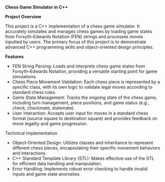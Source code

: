 **Chess Game Simulator in C++**

**Project Overview**

This project is a C++ implementation of a chess game simulator. It accurately simulates and manages chess games by loading game states from Forsyth–Edwards Notation (FEN) strings and processes moves inputted by users. The primary focus of this project is to demonstrate advanced C++ programming skills and object-oriented design principles.

**Features**
- FEN String Parsing: Loads and interprets chess game states from Forsyth–Edwards Notation, providing a versatile starting point for game simulations.
- Chess Piece Movement Validation: Each chess piece is represented by a specific class, with its own logic to validate legal moves according to standard chess rules.
- Game State Management: Tracks the ongoing state of the chess game, including turn management, piece positions, and game status (e.g., check, checkmate, stalemate).
- User Interaction: Accepts user input for moves in a standard chess format (source square to destination square) and provides feedback on move legality and game progression.

Technical Implementation
- Object-Oriented Design: Utilizes classes and inheritance to represent different chess pieces, encapsulating their specific movement behaviors and interactions.
- C++ Standard Template Library (STL): Makes effective use of the STL for efficient data handling and manipulation.
- Error Handling: Implements robust error checking to handle invalid inputs and game state anomalies.
